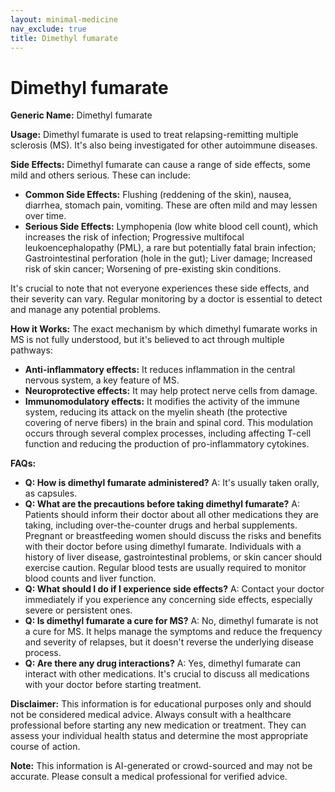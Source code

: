 ```yaml
---
layout: minimal-medicine
nav_exclude: true
title: Dimethyl fumarate
---
```


# Dimethyl fumarate

**Generic Name:** Dimethyl fumarate

**Usage:** Dimethyl fumarate is used to treat relapsing-remitting multiple sclerosis (MS).  It's also being investigated for other autoimmune diseases.

**Side Effects:** Dimethyl fumarate can cause a range of side effects, some mild and others serious.  These can include:

* **Common Side Effects:** Flushing (reddening of the skin), nausea, diarrhea, stomach pain, vomiting. These are often mild and may lessen over time.
* **Serious Side Effects:**  Lymphopenia (low white blood cell count), which increases the risk of infection;  Progressive multifocal leukoencephalopathy (PML), a rare but potentially fatal brain infection;  Gastrointestinal perforation (hole in the gut); Liver damage;  Increased risk of skin cancer; Worsening of pre-existing skin conditions.

It's crucial to note that not everyone experiences these side effects, and their severity can vary.  Regular monitoring by a doctor is essential to detect and manage any potential problems.

**How it Works:** The exact mechanism by which dimethyl fumarate works in MS is not fully understood, but it's believed to act through multiple pathways:

* **Anti-inflammatory effects:** It reduces inflammation in the central nervous system, a key feature of MS.
* **Neuroprotective effects:** It may help protect nerve cells from damage.
* **Immunomodulatory effects:** It modifies the activity of the immune system, reducing its attack on the myelin sheath (the protective covering of nerve fibers) in the brain and spinal cord.  This modulation occurs through several complex processes, including affecting T-cell function and reducing the production of pro-inflammatory cytokines.


**FAQs:**

* **Q: How is dimethyl fumarate administered?**  A: It's usually taken orally, as capsules.
* **Q: What are the precautions before taking dimethyl fumarate?** A:  Patients should inform their doctor about all other medications they are taking, including over-the-counter drugs and herbal supplements.  Pregnant or breastfeeding women should discuss the risks and benefits with their doctor before using dimethyl fumarate.  Individuals with a history of liver disease, gastrointestinal problems, or skin cancer should exercise caution.  Regular blood tests are usually required to monitor blood counts and liver function.
* **Q: What should I do if I experience side effects?** A: Contact your doctor immediately if you experience any concerning side effects, especially severe or persistent ones.
* **Q: Is dimethyl fumarate a cure for MS?** A: No, dimethyl fumarate is not a cure for MS. It helps manage the symptoms and reduce the frequency and severity of relapses, but it doesn't reverse the underlying disease process.
* **Q: Are there any drug interactions?** A: Yes, dimethyl fumarate can interact with other medications.  It's crucial to discuss all medications with your doctor before starting treatment.


**Disclaimer:** This information is for educational purposes only and should not be considered medical advice. Always consult with a healthcare professional before starting any new medication or treatment.  They can assess your individual health status and determine the most appropriate course of action.


**Note:** This information is AI-generated or crowd-sourced and may not be accurate. Please consult a medical professional for verified advice.